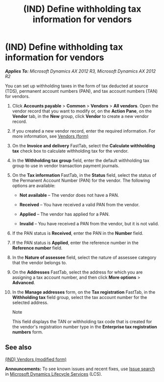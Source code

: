 ﻿---
title: (IND) Define withholding tax information for vendors
TOCTitle: (IND) Define withholding tax information for vendors
ms:assetid: c1bfad9a-3ad6-4245-8054-0d33cfbba163
ms:mtpsurl: https://technet.microsoft.com/en-us/library/JJ664873(v=AX.60)
ms:contentKeyID: 49386203
ms.date: 04/18/2014
mtps_version: v=AX.60
---

# (IND) Define withholding tax information for vendors 


_**Applies To:** Microsoft Dynamics AX 2012 R3, Microsoft Dynamics AX 2012 R2_

You can set up withholding taxes in the form of tax deducted at source (TDS), permanent account numbers (PAN), and tax account numbers (TAN) for vendors.

1.  Click **Accounts payable** \> **Common** \> **Vendors** \> **All vendors**. Open the vendor record that you want to modify or, on the **Action Pane**, on the **Vendor** tab, in the **New** group, click **Vendor** to create a new vendor record.

2.  If you created a new vendor record, enter the required information. For more information, see [Vendors (form)](https://technet.microsoft.com/en-us/library/aa592162\(v=ax.60\))

3.  On the **Invoice and delivery** FastTab, select the **Calculate withholding tax** check box to calculate withholding tax for the vendor.

4.  In the **Withholding tax group** field, enter the default withholding tax group to use in vendor transaction payment journals.

5.  On the **Tax information** FastTab, in the **Status** field, select the status of the Permanent Account Number (PAN) for the vendor. The following options are available:
    
      - **Not available** – The vendor does not have a PAN.
    
      - **Received** – You have received a valid PAN from the vendor.
    
      - **Applied** – The vendor has applied for a PAN.
    
      - **Invalid** – You have received a PAN from the vendor, but it is not valid.

6.  If the PAN status is **Received**, enter the PAN in the **Number** field.

7.  If the PAN status is **Applied**, enter the reference number in the **Reference number** field.

8.  In the **Nature of assessee** field, select the nature of assessee category that the vendor belongs to.

9.  On the **Addresses** FastTab, select the address for which you are assigning a tax account number, and then click **More options** \> **Advanced**.

10. In the **Manage addresses** form, on the **Tax registration** FastTab, in the **Withholding tax** field group, select the tax account number for the selected address.
    

    > [!NOTE]
    > <P>This field displays the TAN or withholding tax code that is created for the vendor's registration number type in the <STRONG>Enterprise tax registration numbers</STRONG> form.</P>



## See also

[(IND) Vendors (modified form)](https://technet.microsoft.com/en-us/library/jj664890\(v=ax.60\))

  
**Announcements:** To see known issues and recent fixes, use [Issue search](http://go.microsoft.com/fwlink/?linkid=389258) in [Microsoft Dynamics Lifecycle Services](http://go.microsoft.com/fwlink/?linkid=306505) (LCS).

